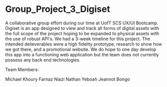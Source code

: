 # Group_Project_3_Digiset
 
A collaborative group effort during our time at UofT SCS UX/UI Bootcamp. Digiset is an app designed
to view and track all forms of digital assets with the full scope of the project hoping to be 
expanded to physical assets with the use of robust API's. We had a 3-week timeline for this project.
The intended delieverables were a high fidelity prototype, research to show how we got there, and a
promotional website. We do hope to one day develop this app into a functioning web application but
the team does not currently possess any back end technologies.

Team Members:

Michael Khoury
Farnaz Niazi
Nathan Yeboah
Jeannot Bongo
